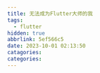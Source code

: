 ```yaml
---
title: 无法成为Flutter大师的我
tags:
  - flutter
hidden: true
abbrlink: 5ef566c5
date: 2023-10-01 02:13:50
catagories:
categories:
---
```


<!-- <meting-js
    server="netease"
    type="song"
    autoplay="true"
    id="18126594">
</meting-js> -->